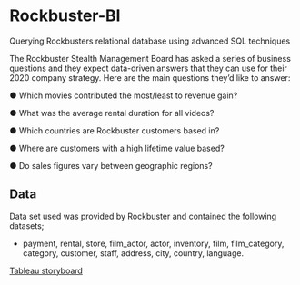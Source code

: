 # Rockbuster-BI
Querying Rockbusters relational database using advanced SQL techniques

The Rockbuster Stealth Management Board has asked a series of business questions and
they expect data-driven answers that they can use for their 2020 company strategy. Here are
the main questions they’d like to answer:

● Which movies contributed the most/least to revenue gain?

● What was the average rental duration for all videos?

● Which countries are Rockbuster customers based in?

● Where are customers with a high lifetime value based?

● Do sales figures vary between geographic regions?

## Data

Data set used was provided by Rockbuster and contained the following datasets;
- payment, rental, store, film_actor, actor, inventory, film, film_category, category, customer, staff, address, city, country, language.

[Tableau storyboard](https://public.tableau.com/app/profile/zunair8838/viz/Rockbusterstealth/bottom10movies)
